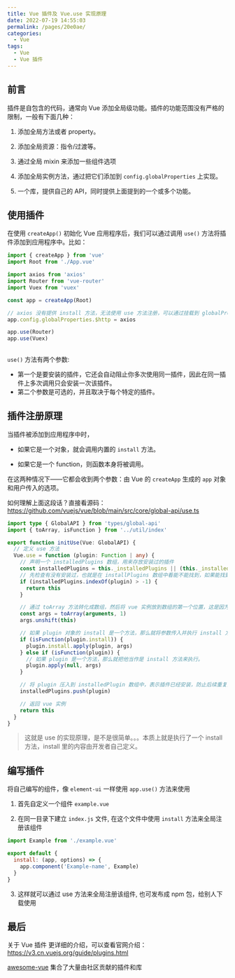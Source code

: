 ```yaml
---
title: Vue 插件及 Vue.use 实现原理
date: 2022-07-19 14:55:03
permalink: /pages/20e0ae/
categories:
  - Vue
tags:
  - Vue
  - Vue 插件
---
```


## 前言

插件是自包含的代码，通常向 Vue 添加全局级功能。插件的功能范围没有严格的限制，一般有下面几种：  

1. 添加全局方法或者 property。

2. 添加全局资源：指令/过渡等。

3. 通过全局 mixin 来添加一些组件选项

4. 添加全局实例方法，通过把它们添加到 `config.globalProperties` 上实现。

5. 一个库，提供自己的 API，同时提供上面提到的一个或多个功能。

## 使用插件

在使用 `createApp()` 初始化 Vue 应用程序后，我们可以通过调用 `use()` 方法将插件添加到应用程序中。比如：  

```js
import { createApp } from 'vue'
import Root from './App.vue'

import axios from 'axios'
import Router from 'vue-router'
import Vuex from 'vuex'

const app = createApp(Root)

// axios 没有提供 install 方法，无法使用 use 方法注册，可以通过挂载到 globalProperties 上，这样就可以在任意一个组件里通过 this.$http 访问到 axios API。
app.config.globalProperties.$http = axios

app.use(Router)
app.use(Vuex)
 
```

`use()` 方法有两个参数:  

* 第一个是要安装的插件，它还会自动阻止你多次使用同一插件，因此在同一插件上多次调用只会安装一次该插件。    
* 第二个参数是可选的，并且取决于每个特定的插件。  


## 插件注册原理

当插件被添加到应用程序中时，  

* 如果它是一个对象，就会调用内置的 `install` 方法。
  
* 如果它是一个 function，则函数本身将被调用。
  
在这两种情况下——它都会收到两个参数：由 Vue 的 `createApp` 生成的 `app` 对象和用户传入的选项。

如何理解上面这段话？直接看源码：<https://github.com/vuejs/vue/blob/main/src/core/global-api/use.ts>

```ts
import type { GlobalAPI } from 'types/global-api'
import { toArray, isFunction } from '../util/index'

export function initUse(Vue: GlobalAPI) {
  // 定义 use 方法
  Vue.use = function (plugin: Function | any) {
    // 声明一个 installedPlugins 数组，用来存放安装过的插件
    const installedPlugins = this._installedPlugins || (this._installedPlugins = [])
    // 先检查有没有安装过，也就是在 installPlugins 数组中看能不能找到，如果能找到则表名已经安装过了，就直接返回 vue 实例，防止重复安装。
    if (installedPlugins.indexOf(plugin) > -1) {
      return this
    }

    // 通过 toArray 方法转化成数组，然后将 vue 实例放到数组的第一个位置，这是因为后续调用 install 方法都必须传入 vue 作为参数。
    const args = toArray(arguments, 1)
    args.unshift(this)

    // 如果 plugin 对象的 install 是一个方法，那么就将参数传入并执行 install 方法，完成插件的安装。
    if (isFunction(plugin.install)) {
      plugin.install.apply(plugin, args)
    } else if (isFunction(plugin)) { 
      // 如果 plugin 是一个方法，那么就把他当作是 install 方法来执行。
      plugin.apply(null, args)
    }

    // 将 plugin 压入到 installedPlugin 数组中，表示插件已经安装，防止后续重复安装
    installedPlugins.push(plugin)

    // 返回 vue 实例
    return this
  }
}
```

> 这就是 use 的实现原理，是不是很简单。。。本质上就是执行了一个 install 方法，install 里的内容由开发者自己定义。

## 编写插件

将自己编写的组件，像 `element-ui` 一样使用 `app.use()` 方法来使用

1. 首先自定义一个组件 `example.vue`
   
2. 在同一目录下建立 `index.js` 文件, 在这个文件中使用 `install` 方法来全局注册该组件

```js
import Example from './example.vue'

export default {
  install: (app, options) => {
    app.component('Example-name', Example)
  }
}
```

3. 这样就可以通过 use 方法来全局注册该组件, 也可发布成 npm 包，给别人下载使用

## 最后

关于 Vue 插件 更详细的介绍，可以查看官网介绍：<https://v3.cn.vuejs.org/guide/plugins.html>

[awesome-vue](https://github.com/vuejs/awesome-vue#components--libraries) 集合了大量由社区贡献的插件和库





